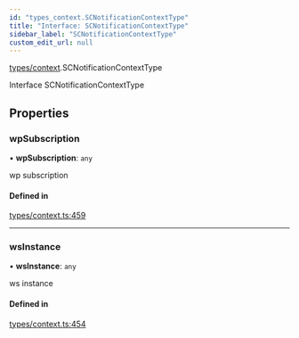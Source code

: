 ```yaml
---
id: "types_context.SCNotificationContextType"
title: "Interface: SCNotificationContextType"
sidebar_label: "SCNotificationContextType"
custom_edit_url: null
---
```


[types/context](../modules/types_context.md).SCNotificationContextType

Interface SCNotificationContextType

## Properties

### wpSubscription

• **wpSubscription**: `any`

wp subscription

#### Defined in

[types/context.ts:459](https://github.com/selfcommunity/community-ui/blob/c7df98e/packages/sc-core/src/types/context.ts#L459)

___

### wsInstance

• **wsInstance**: `any`

ws instance

#### Defined in

[types/context.ts:454](https://github.com/selfcommunity/community-ui/blob/c7df98e/packages/sc-core/src/types/context.ts#L454)
